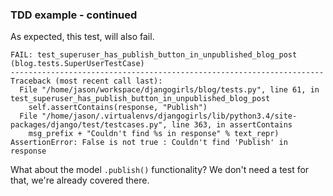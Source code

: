 ### TDD example - continued

As expected, this test, will also fail.

    FAIL: test_superuser_has_publish_button_in_unpublished_blog_post (blog.tests.SuperUserTestCase)
    ----------------------------------------------------------------------
    Traceback (most recent call last):
      File "/home/jason/workspace/djangogirls/blog/tests.py", line 61, in test_superuser_has_publish_button_in_unpublished_blog_post
        self.assertContains(response, "Publish")
      File "/home/jason/.virtualenvs/djangogirls/lib/python3.4/site-packages/django/test/testcases.py", line 363, in assertContains
        msg_prefix + "Couldn't find %s in response" % text_repr)
    AssertionError: False is not true : Couldn't find 'Publish' in response

What about the model `.publish()` functionality? We don't need a test for that, we're already covered there.
